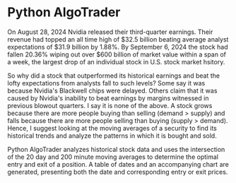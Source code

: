 # Python AlgoTrader

On August 28, 2024 Nvidia released their third-quarter earnings. Their revenue had topped an all time high of $32.5 billion beating average analyst expectations of $31.9 billion by 1.88%. By September 6, 2024 the stock had fallen 20.36% wiping out over $600 billion of market value within a span of a week, the largest drop of an individual stock in U.S. stock market hsitory.

So why did a stock that outperformed its historical earnings and beat the lofty expectations from analysts fall to such levels? Some say it was because Nvidia's Blackwell chips were delayed. Others claim that it was caused by Nvidia's inability to beat earnings by margins witnessed in previous blowout quarters. I say it is none of the above. A stock grows because there are more people buying than selling (demand > supply) and falls because there are more people selling than buying (supply > demand). Hence, I suggest looking at the moving averages of a security to find its historical trends and analyze the patterns in which it is bought and sold.

Python AlgoTrader analyzes historical stock data and uses the intersection of the 20 day and 200 minute moving averages to determine the optimal entry and exit of a position. A table of dates and an accompanying chart are generated, presenting both the date and corresponding entry or exit prices.
